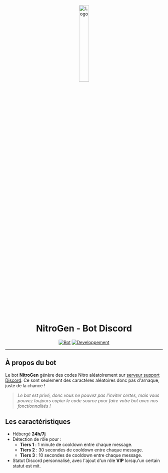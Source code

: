 <div align="center">
  <a href="https://projets.sylvain.pro/nitrogen"><img src="https://github.com/20syldev/nitrogen/blob/main/src/nitrogen.png" alt="Logo" width="25%" height="auto"></a>

  # NitroGen - Bot Discord
  [![Bot](https://custom-icon-badges.demolab.com/badge/Bot%20:-v1.1.1-6479ee?logo=nitrogen&labelColor=23272A)](https://github.com/20syldev/nitrogen/releases/latest)
  [![Developpement](https://img.shields.io/badge/Développement%20:-Terminé-37a658?labelColor=23272A)](https://projets.sylvain.pro/nitrogen)
</div>

---

## À propos du bot
Le bot **NitroGen** génère des codes Nitro aléatoirement sur [serveur support Discord](https://projets.sylvain.pro/nitrogen). Ce sont seulement des caractères aléatoires donc pas d'arnaque, juste de la chance !
> *Le bot est privé, donc vous ne pouvez pas l'inviter certes, mais vous pouvez toujours copier le code source pour faire votre bot avec nos fonctionnalités !*

## Les caractéristiques
- Hébergé **24h/7j**
- Détection de rôle pour :
  - **Tiers 1** : 1 minute de cooldown entre chaque message.
  - **Tiers 2** : 30 secondes de cooldown entre chaque message.
  - **Tiers 3** : 10 secondes de cooldown entre chaque message.
- Statut Discord personnalisé, avec l'ajout d'un rôle **VIP** lorsqu'un certain statut est mit.
